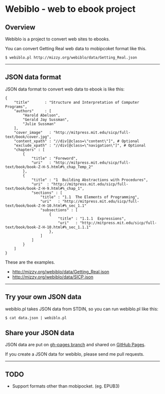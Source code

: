 # Webiblo - web to ebook project

## Overview

Webiblo is a project to convert web sites to ebooks.

You can convert Getting Real web data to mobipcoket format like this.

    $ webiblo.pl http://mizzy.org/webiblo/data/Getting_Real.json


---------------------------------------

## JSON data format

JSON data format to convert web data to ebook is like this:

    {
        "title"       : "Structure and Interpretation of Computer Programs",
        "authors"     : [
            "Harold Abelson",
            "Gerald Jay Sussman",
            "Julie Sussman"
        ],
        "cover_image"   : "http://mitpress.mit.edu/sicp/full-text/book/cover.jpg",
        "content_xpath" : "//div[@class=\"content\"]", # Optional
        "exclude_xpath" : "//div[@class=\"navigation\"]", # Optional
        "chapters" : [
            {
                "title" : "Foreword",
                "uri"   : "http://mitpress.mit.edu/sicp/full-text/book/book-Z-H-5.html#%_chap_Temp_2"
            },
            {
                "title" : "1  Building Abstractions with Procedures",
                "uri"  : "http://mitpress.mit.edu/sicp/full-text/book/book-Z-H-9.html#%_chap_1",
                "sections" : [
                    "title" : "1.1  The Elements of Programming",
                    "uri"   : "http://mitpress.mit.edu/sicp/full-text/book/book-Z-H-10.html#%_sec_1.1"
                    "subsections" : [
                        {
                            "title" : "1.1.1  Expressions",
                            "uri"   : "http://mitpress.mit.edu/sicp/full-text/book/book-Z-H-10.html#%_sec_1.1.1"
                        },
                    ]
                ]
            }
        ]
    }

These are the examples.

 * http://mizzy.org/webiblo/data/Getting_Real.json
 * http://mizzy.org/webiblo/data/SICP.json

---------------------------------------

## Try your own JSON data

webiblo.pl takes JSON data from STDIN, so you can run webiblo.pl like this:

    $ cat data.json | webiblo.pl


## Share your JSON data

JSON data are put on [gh-pages branch](https://github.com/mizzy/webiblo/tree/gh-pages) and  shared on [GitHub Pages](http://mizzy.org/webiblo/).

If you create a JSON data for webiblo, please send me pull requests.

---------------------------------------

## TODO

 * Support formats other than mobipocket. (eg. EPUB3)
